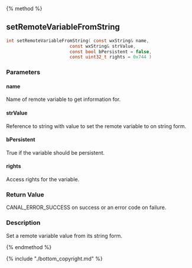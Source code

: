 
{% method %}
## setRemoteVariableFromString

```c
int setRemoteVariableFromString( const wxString& name, 
                        const wxString& strValue,
                        const bool bPersistent = false,
                        const uint32_t rights = 0x744 )
```

### Parameters

#### name
Name of remote variable to get information for.

#### strValue
Reference to string with value to set the remote variable to on string form.

#### bPersistent
True if the variable should be persistent.

#### rights
Access rights for the variable.

### Return Value
CANAL_ERROR_SUCCESS on success or an error code on failure.

### Description
Set a remote variable value from its string form. 

{% endmethod %}

{% include "./bottom_copyright.md" %}